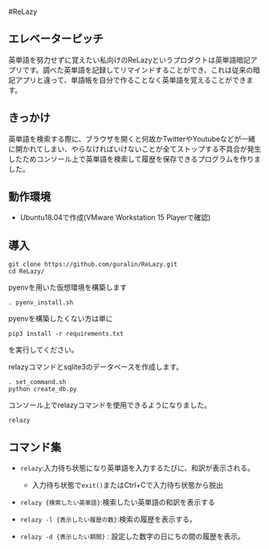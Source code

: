 #ReLazy
## エレベーターピッチ
英単語を努力せずに覚えたい私向けのReLazyというプロダクトは英単語暗記アプリです。調べた英単語を記録してリマインドすることができ、これは従来の暗記アプリと違って、単語帳を自分で作ることなく英単語を覚えることができます。

## きっかけ
英単語を検索する際に、ブラウザを開くと何故かTwitterやYoutubeなどが一緒に開かれてしまい、やらなければいけないことが全てストップする不具合が発生したためコンソール上で英単語を検索して履歴を保存できるプログラムを作りました。

## 動作環境
- Ubuntu18.04で作成(VMware Workstation 15 Playerで確認)


## 導入
~~~
git clone https://github.com/guralin/ReLazy.git
cd ReLazy/
~~~

pyenvを用いた仮想環境を構築します
~~~
. pyenv_install.sh
~~~
pyenvを構築したくない方は単に
~~~
pip3 install -r requirements.txt
~~~
を実行してください。


relazyコマンドとsqlite3のデータベースを作成します。
~~~
. set_command.sh
python create_db.py
~~~

コンソール上でrelazyコマンドを使用できるようになりました。
~~~
relazy
~~~

## コマンド集
- `relazy`:入力待ち状態になり英単語を入力するたびに、和訳が表示される。
    - 入力待ち状態で`exit()`またはCtrl+Cで入力待ち状態から脱出

- `relazy {検索したい英単語}`:検索したい英単語の和訳を表示する

- `relazy -l {表示したい履歴の数}`:検索の履歴を表示する。

- `relazy -d {表示したい期間}` : 設定した数字の日にちの間の履歴を表示。

